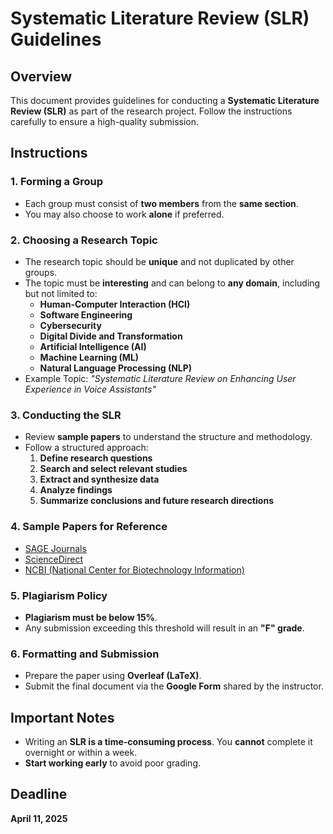 # Systematic Literature Review (SLR) Guidelines

## Overview
This document provides guidelines for conducting a **Systematic Literature Review (SLR)** as part of the research project. Follow the instructions carefully to ensure a high-quality submission.

## Instructions

### 1. Forming a Group
- Each group must consist of **two members** from the **same section**.
- You may also choose to work **alone** if preferred.

### 2. Choosing a Research Topic
- The research topic should be **unique** and not duplicated by other groups.
- The topic must be **interesting** and can belong to **any domain**, including but not limited to:
  - **Human-Computer Interaction (HCI)**
  - **Software Engineering**
  - **Cybersecurity**
  - **Digital Divide and Transformation**
  - **Artificial Intelligence (AI)**
  - **Machine Learning (ML)**
  - **Natural Language Processing (NLP)**
- Example Topic: *"Systematic Literature Review on Enhancing User Experience in Voice Assistants"*

### 3. Conducting the SLR
- Review **sample papers** to understand the structure and methodology.
- Follow a structured approach:
  1. **Define research questions**
  2. **Search and select relevant studies**
  3. **Extract and synthesize data**
  4. **Analyze findings**
  5. **Summarize conclusions and future research directions**

### 4. Sample Papers for Reference
- [SAGE Journals](https://journals.sagepub.com/doi/10.1177/21582440231172741?fbclid=IwAR33jefG8mHV0yJXxZG5Y7mse6G_fbGLBkIEPtSVXK-MzO_85kmvgpAHksg#.ZGULauqCGIU.facebook)
- [ScienceDirect](https://www.sciencedirect.com/science/article/pii/S2405844023077320)
- [NCBI (National Center for Biotechnology Information)](https://www.ncbi.nlm.nih.gov/pmc/articles/PMC8545030/)

### 5. Plagiarism Policy
- **Plagiarism must be below 15%**.
- Any submission exceeding this threshold will result in an **"F" grade**.

### 6. Formatting and Submission
- Prepare the paper using **Overleaf (LaTeX)**.
- Submit the final document via the **Google Form** shared by the instructor.

## Important Notes
- Writing an **SLR is a time-consuming process**. You **cannot** complete it overnight or within a week.
- **Start working early** to avoid poor grading.

## Deadline
**April 11, 2025**

